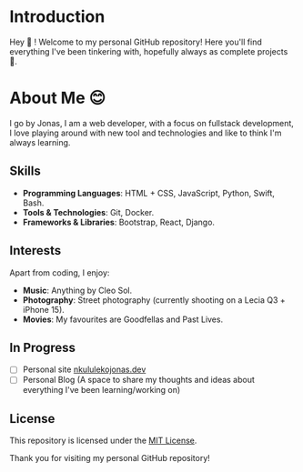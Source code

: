 # Introduction

Hey 👋 ! Welcome to my personal GitHub repository! Here you'll find everything I've been tinkering with, hopefully always as complete projects 🤞.

# About Me 😊

I go by Jonas, I am a web developer, with a focus on fullstack development, I love playing around with new tool and technologies and like to think I'm always learning.

## Skills

- **Programming Languages**: HTML + CSS, JavaScript, Python, Swift, Bash.
- **Tools & Technologies**: Git, Docker.
- **Frameworks & Libraries**: Bootstrap, React, Django.

## Interests

Apart from coding, I enjoy:
- **Music**: Anything by Cleo Sol.
- **Photography**: Street photography (currently shooting on a Lecia Q3 + iPhone 15).
- **Movies**: My favourites are Goodfellas and Past Lives.

## In Progress
- [ ] Personal site [nkululekojonas.dev](https://www.nkululekojonas.dev)
- [ ] Personal Blog (A space to share my thoughts and ideas about everything I've been learning/working on)

## License

This repository is licensed under the [MIT License](LICENSE).

Thank you for visiting my personal GitHub repository!
